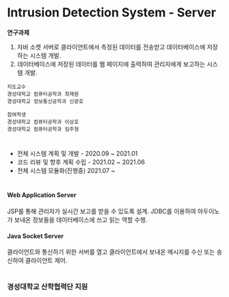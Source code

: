 # Intrusion Detection System - Server

<b>연구과제</b> 

1. 자바 소켓 서버로 클라이언트에서 측정된 데이터를 전송받고 데이터베이스에 저장하는 시스템 개발.
2. 데이터베이스에 저장된 데이터를 웹 페이지에 출력하여 관리자에게 보고하는 시스템 개발.

```
지도교수
경성대학교 컴퓨터공학과 최재원
경성대학교 정보통신공학과 신광호

참여학생
경성대학교 컴퓨터공학과 이상호
경성대학교 컴퓨터공학과 임주형
```

#

+ 전체 시스템 계획 및 개발 - 2020.09 ~ 2021.01
+ 코드 리뷰 및 향후 계획 수립 - 2021.02 ~ 2021.06
+ 전체 시스템 모듈화(진행중) 2021.07 ~

#

#### Web Application Server
JSP를 통해 관리자가 실시간 보고를 받을 수 있도록 설계.
JDBC를 이용하여 아두이노가 보내온 정보들을 데이터베이스에 쓰고 읽는 역할 수행.

#### Java Socket Server
클라이언트와 통신하기 위한 서버를 열고 클라이언트에서 보내온 메시지를 수신 또는 송신하여 클라이언트 제어.

#

### 경성대학교 산학협력단 지원
